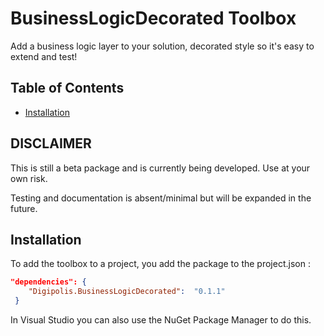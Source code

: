 # BusinessLogicDecorated Toolbox

Add a business logic layer to your solution, decorated style so it's easy to extend and test!

## Table of Contents

<!-- START doctoc generated TOC please keep comment here to allow auto update -->
<!-- DON'T EDIT THIS SECTION, INSTEAD RE-RUN doctoc TO UPDATE -->

- [Installation](#installation)

<!-- END doctoc generated TOC please keep comment here to allow auto update -->

## DISCLAIMER

This is still a beta package and is currently being developed.
Use at your own risk.

Testing and documentation is absent/minimal but will be expanded in the future.

## Installation

To add the toolbox to a project, you add the package to the project.json :

``` json 
"dependencies": {
    "Digipolis.BusinessLogicDecorated":  "0.1.1"
 }
``` 

In Visual Studio you can also use the NuGet Package Manager to do this.


